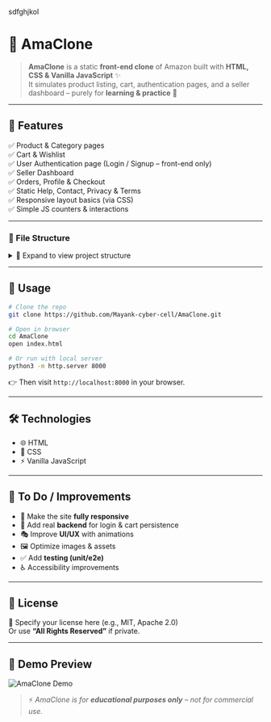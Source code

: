 sdfghjkol
# 🛒 AmaClone  

> **AmaClone** is a static **front-end clone** of Amazon built with **HTML, CSS & Vanilla JavaScript** ✨  
It simulates product listing, cart, authentication pages, and a seller dashboard – purely for **learning & practice** 🚀  

---

## 🌟 Features  

✅ Product & Category pages  
✅ Cart & Wishlist  
✅ User Authentication page (Login / Signup – front-end only)  
✅ Seller Dashboard  
✅ Orders, Profile & Checkout  
✅ Static Help, Contact, Privacy & Terms  
✅ Responsive layout basics (via CSS)  
✅ Simple JS counters & interactions  

---

### 📂 File Structure  

<details>
<summary>📁 Expand to view project structure</summary>

```
AmaClone/
├── index.html
├── about.html
├── contact.html
├── help.html
├── privacy.html
├── terms.html
├── product.html
├── category.html
├── checkout.html
├── cart.html
├── wishlist.html
├── orders.html
├── profile.html
├── seller-dashboard.html
├── login.html
├── signup.html
├── admin.html
├── style.css
├── main.js
├── script.js
├── counter.js
└── assets/ (images, fonts, icons)
```
</details>

---

## 🚀 Usage  

```bash
# Clone the repo
git clone https://github.com/Mayank-cyber-cell/AmaClone.git

# Open in browser
cd AmaClone
open index.html

# Or run with local server
python3 -m http.server 8000
```

👉 Then visit `http://localhost:8000` in your browser.  

---

## 🛠️ Technologies  

- 🌐 HTML  
- 🎨 CSS  
- ⚡ Vanilla JavaScript  

---

## 🔮 To Do / Improvements 

- 📱 Make the site **fully responsive**  
- 🔐 Add real **backend** for login & cart persistence  
- 🎭 Improve **UI/UX** with animations  
- 🖼️ Optimize images & assets  
- ✅ Add **testing (unit/e2e)**  
- ♿ Accessibility improvements  

---

## 📜 License  

📝 Specify your license here (e.g., MIT, Apache 2.0)  
Or use **“All Rights Reserved”** if private.  

---

## 🎥 Demo Preview  

![AmaClone Demo](https://media.giphy.com/media/v1.Y2lkPTc5MGI3NjExZzhzY2RpZWZ2aTZqejY1c3ppdGtjbDhlYmRqb2gxM3dydnl6d3E2dyZlcD12MV9naWZzX3NlYXJjaCZjdD1n/26AHONQ79FdWZhAI0/giphy.gif)  

> ⚡ _AmaClone is for **educational purposes only** – not for commercial use._  
